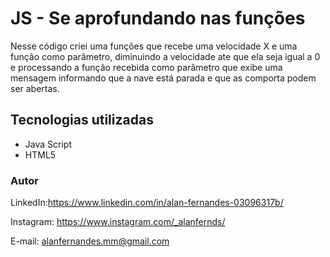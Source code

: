 # JS - Se aprofundando nas funções

Nesse código criei uma funções que recebe uma velocidade X e uma função como parâmetro, diminuindo a velocidade ate que ela seja igual a 0 e processando a função recebida como parâmetro que exibe uma mensagem informando que a nave está parada e que as comporta podem ser abertas.


## Tecnologias utilizadas 

* Java Script
* HTML5

### Autor

LinkedIn:https://www.linkedin.com/in/alan-fernandes-03096317b/

Instagram: https://www.instagram.com/_alanfernds/

E-mail: alanfernandes.mm@gmail.com
